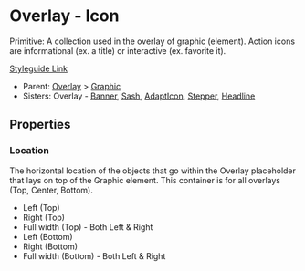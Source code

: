 # Overlay - Icon

Primitive: A collection used in the overlay of graphic (element). Action icons are informational (ex. a title) or interactive (ex. favorite it).

[Styleguide Link](https://zpl.io/VqQeWxm)

- Parent: [Overlay](https://github.com/able-app/docs/blob/d689178b930c7095c750671b112985ac09eccd08/controls/%CE%B5%20elements/overlay/overlay.md) > [Graphic](https://github.com/able-app/docs/blob/8cd03de6556a6ec1dcd98dc8c2230863c5dba43c/controls/%CE%B5%20elements/graphic.md)
- Sisters: Overlay - [Banner](https://github.com/able-app/docs/blob/7486c8fa88811fddbd49b82001d919e42805712e/controls/%CE%B5%20elements/overlay/ol-banner.md), [Sash](https://github.com/able-app/docs/blob/7486c8fa88811fddbd49b82001d919e42805712e/controls/%CE%B5%20elements/overlay/ol-sash.md), [AdaptIcon](https://github.com/able-app/docs/blob/7486c8fa88811fddbd49b82001d919e42805712e/controls/%CE%B5%20elements/overlay/ol-adapticon.md), [Stepper](https://github.com/able-app/docs/blob/b9b8be305e8d9efb656b83048677b42297120b39/controls/%CE%B5%20elements/graphic/overlay/ol-stepper.md), [Headline](https://github.com/able-app/docs/blob/b9b8be305e8d9efb656b83048677b42297120b39/controls/%CE%B5%20elements/graphic/overlay/ol-headline.md)

## Properties

### Location

The horizontal location of the objects that go within the Overlay placeholder that lays on top of the Graphic element. This container is for all overlays (Top, Center, Bottom).

 - Left (Top)
 - Right (Top)
 - Full width (Top) - Both Left & Right
 - Left (Bottom)
 - Right (Bottom)
 - Full width (Bottom) - Both Left & Right